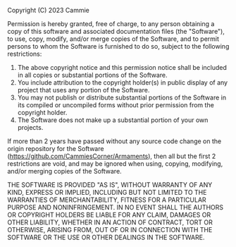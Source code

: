 Copyright (C) 2023 Cammie

Permission is hereby granted, free of charge, to any person obtaining a copy of this software and
associated documentation files (the "Software"), to use, copy, modify, and/or merge copies of the
Software, and to permit persons to whom the Software is furnished to do so, subject to the following
restrictions:

1) The above copyright notice and this permission notice shall be included in all copies or substantial
   portions of the Software.
2) You include attribution to the copyright holder(s) in public display of any project that uses any
   portion of the Software.
3) You may not publish or distribute substantial portions of the Software in its compiled or uncompiled
   forms without prior permission from the copyright holder.
4) The Software does not make up a substantial portion of your own projects.

If more than 2 years have passed without any source code change on the origin repository for the Software
(https://github.com/CammiesCorner/Armaments), then all but the first 2 restrictions are void, and may be ignored
when using, copying, modifying, and/or merging copies of the Software.

THE SOFTWARE IS PROVIDED "AS IS", WITHOUT WARRANTY OF ANY KIND, EXPRESS OR IMPLIED, INCLUDING BUT NOT
LIMITED TO THE WARRANTIES OF MERCHANTABILITY, FITNESS FOR A PARTICULAR PURPOSE AND NONINFRINGEMENT. IN NO
EVENT SHALL THE AUTHORS OR COPYRIGHT HOLDERS BE LIABLE FOR ANY CLAIM, DAMAGES OR OTHER LIABILITY, WHETHER
IN AN ACTION OF CONTRACT, TORT OR OTHERWISE, ARISING FROM, OUT OF OR IN CONNECTION WITH THE SOFTWARE OR THE
USE OR OTHER DEALINGS IN THE SOFTWARE.
